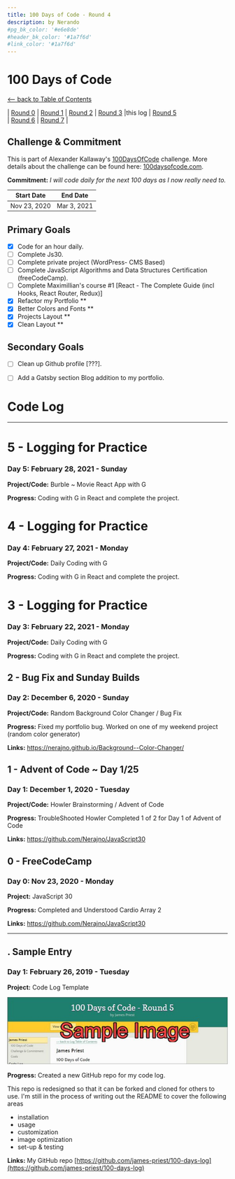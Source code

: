 ```yaml
---
title: 100 Days of Code - Round 4
description: by Nerando
#pg_bk_color: '#e6e8de'
#header_bk_color: '#1a7f6d'
#link_color: '#1a7f6d'
---
```

<!-- markdownlint-disable MD022 MD024 MD032 MD033 -->

# 100 Days of Code
<p class="toc"><a href="./index.html">&lt;– back to Table of Contents</a></p>

| [Round 0](https://nerajno.github.io/100DaysOfCodeLog/log1.html) 
| [Round 1](https://nerajno.github.io/100DaysOfCodeLog/log2.html) 
| [Round 2](https://nerajno.github.io/100DaysOfCodeLog/log3.html) 
| [Round 3](https://nerajno.github.io/100DaysOfCodeLog/log4.html) 
|this log 
| [Round 5](https://nerajno.github.io/100DaysOfCodeLog/log6.html)  
| [Round 6](https://nerajno.github.io/100DaysOfCodeLog/log7.html) 
| [Round 7](log8.html) |

## Challenge & Commitment
This is part of Alexander Kallaway's [100DaysOfCode](https://github.com/Kallaway/100-days-of-code "the official repo") challenge. More details about the challenge can be found here: [100daysofcode.com](http://100daysofcode.com/ "100daysofcode.com").

**Commitment:** *I will code daily for the next 100 days as I now really need to.*

|  Start Date   | End Date     |
| ------------- | ------------ |
| Nov 23, 2020  | Mar 3, 2021  |

## Primary Goals

- [x] Code for an hour daily.
- [ ] Complete Js30.
- [ ] Complete private project (WordPress- CMS Based)
- [ ] Complete JavaScript Algorithms and Data Structures Certification  (freeCodeCamp).
- [ ] Complete Maximillian's course #1 [React - The Complete Guide (incl Hooks, React Router, Redux)] 
- [x] Refactor my Portfolio **
- [x] Better Colors and Fonts  ** 
- [x] Projects Layout **
- [x] Clean Layout **

## Secondary Goals

- [ ] Clean up Github profile [???].
- [ ] Add a Gatsby section Blog addition to my portfolio.


# Code Log

---
# 5 - Logging for Practice
### Day 5: February 28, 2021 - Sunday

**Project/Code:** Burble ~ Movie React App with G

**Progress:**   Coding with G in React and complete the project. 

# 4 - Logging for Practice
### Day 4: February 27, 2021 - Monday

**Project/Code:** Daily Coding with G

**Progress:**   Coding with G in React and complete the project. 

# 3 - Logging for Practice
### Day 3: February 22, 2021 - Monday

**Project/Code:** Daily Coding with G

**Progress:**   Coding with G in React and complete the project. 
           
## 2 - Bug Fix and Sunday Builds
### Day 2: December 6, 2020 - Sunday

**Project/Code:** Random Background Color Changer / Bug Fix  

**Progress:**   Fixed my portfolio bug. 
                Worked on one of my weekend project (random color generator)

**Links:**
https://nerajno.github.io/Background--Color-Changer/

## 1 - Advent of Code ~ Day 1/25
### Day 1: December 1, 2020 - Tuesday

**Project/Code:** Howler Brainstorming /  Advent of Code

**Progress:**   TroubleShooted Howler 
                Completed 1 of 2 for Day 1 of Advent of Code

**Links:**
https://github.com/Nerajno/JavaScript30


## 0 - FreeCodeCamp
### Day 0: Nov 23, 2020  - Monday

**Project:** JavaScript 30

**Progress:** Completed and Understood Cardio Array 2

**Links:**
https://github.com/Nerajno/JavaScript30

---
## . Sample Entry
### Day 1: February 26, 2019 - Tuesday

**Project:** Code Log Template

[![new code log](assets/images/day1-small.jpg)](assets/images/day1.jpg)

**Progress:** Created a new GitHub repo for my code log.

This repo is redesigned so that it can be forked and cloned for others to use. I'm still in the process of writing out the README to cover the following areas

- installation
- usage
- customization
- image optimization
- set-up & testing

**Links:** My GitHub repo [https://github.com/james-priest/100-days-log](https://github.com/james-priest/100-days-log)



